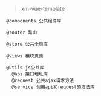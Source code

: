 > xm-vue-template

```
@components 公共组件库

@router 路由

@store 公共全局库

@views 模块页面

@utils js公共库
  @api 接口地址库
  @request 公共ajax请求方法
  @service 调用api和request的方法库
  
```
